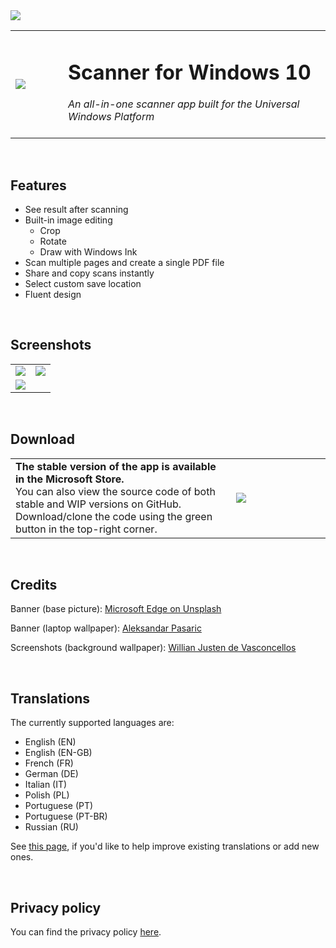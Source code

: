 <image src='https://user-images.githubusercontent.com/50021001/112540418-71ed3c00-8db2-11eb-92ce-42bb49370345.png'/>
<table>
  <tr>
    <td width="15%"><image src='https://user-images.githubusercontent.com/50021001/112044278-ea04f900-8b49-11eb-8399-8499f6391e57.png'/></td>
    <td width="75%"><h1>Scanner for Windows 10</h1>
                    <i>An all-in-one scanner app built for the Universal Windows Platform</i><br><br>
    </td>
  </tr>
</table>


&nbsp;
## Features
<ul>
  <li>See result after scanning</li>
  <li>Built-in image editing
    <ul>
      <li>Crop</li>
      <li>Rotate</li>
      <li>Draw with Windows Ink</li>
    </ul>
  </li>
  <li>Scan multiple pages and create a single PDF file</li>
  <li>Share and copy scans instantly</li>
  <li>Select custom save location</li>
  <li>Fluent design</li>
</ul>


&nbsp;
## Screenshots
<table>
  <tr>
    <td width="50%"><image src='https://user-images.githubusercontent.com/50021001/112540264-436f6100-8db2-11eb-824e-900825ab6b9c.png'/></td>
    <td width="50%"><image src='https://user-images.githubusercontent.com/50021001/112540315-52561380-8db2-11eb-9b4f-8b6c02a9f27c.png'/></td>
  </tr>
  <tr>
    <td width="50%"><image src='https://user-images.githubusercontent.com/50021001/112540363-60a42f80-8db2-11eb-9e9b-2604195fa18f.png'/></td>
    <td width="50%"></td>
  </tr>
</table>


&nbsp;
## Download
<table>
  <tr>
    <td width="70%"> <b>The stable version of the app is available in the Microsoft Store.</b><br>You can also view the source code of both stable and WIP versions on GitHub. Download/clone the code using the green button in the top-right corner.</td>
    <td width="30%">
      <a href="https://www.microsoft.com/store/apps/9N438MZHD3ZF"><img src="https://i.imgur.com/aAWYhvm.png"/></a>
    </td>
  </tr>
</table>


&nbsp;
## Credits
Banner (base picture): <a href="https://unsplash.com/@microsoftedge">Microsoft Edge on Unsplash</a>  

Banner (laptop wallpaper): <a href="https://www.pexels.com/@apasaric">Aleksandar Pasaric</a>  

Screenshots (background wallpaper): <a href="https://unsplash.com/@willianjusten">Willian Justen de Vasconcellos</a>  


&nbsp;
## Translations
The currently supported languages are:
<ul>
  <li>English (EN)</li>
  <li>English (EN-GB)</li>
  <li>French (FR)</li>
  <li>German (DE)</li>
  <li>Italian (IT)</li>
  <li>Polish (PL)</li>
  <li>Portuguese (PT)</li>
  <li>Portuguese (PT-BR)</li>
  <li>Russian (RU)</li>
</ul>  

See [this page](https://simon-knuth.github.io/scanner/help-translate.html), if you'd like to help improve existing translations or add new ones.


&nbsp;
## Privacy policy

You can find the privacy policy [here](https://simon-knuth.github.io/scanner/privacy-policy.html).
